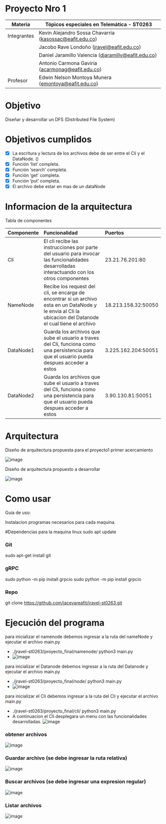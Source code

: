 # Proyecto Nro 1


| Materia  | Tópicos especiales en Telemática - ST0263 |
| ------------- | ------------- |
| Integrantes  |  Kevin Alejandro Sossa Chavarria (kasossac@eafit.edu.co) |
|  | Jacobo Rave Londoño (jravel@eafit.edu.co)  |
|   | Daniel Jaramillo Valencia (djaramillv@eafit.edu.co) |
|   | Antonio Carmona Gaviria (acarmonag@eafit.edu.co) |
| Profesor  | Edwin Nelson Montoya Munera (emontoya@eafit.edu.co) |


# Objetivo

Diseñar y desarrollar un DFS (Distributed File System) 

# Objetivos cumplidos

- [x] La escritura y lectura de los archivos debe de ser entre el Cli y el DataNode. ()
- [x] Función ‘list’ completa.
- [x] Función ‘search’ completa.
- [x] Función ‘get’ completa.
- [x] Función ‘put’ completa.
- [x] El archivo debe estar en mas de un dataNode

# Informacion de la arquitectura

Tabla de componentes


| Componente | Funcionalidad | Puertos |
| :---         |     :---     |          :--- |
| Cli   | El cli recibe las instrucciones por parte del usuario para invocar las funcionalidades desarrolladas interactuando con los otros componentes      | 23.21.76.201:80    |
| NameNode    | Recibe los request del cli, se encarga de encontrar si un archivo esta en un DataNode y le envia al Cli la ubicacion del Datanode el cual tiene el archivo       |  18.213.158.32:50050     |
| DataNode1    | Guarda los archivos que sube el usuario a traves del Cli, funciona como una persistencia para que el usuario pueda despues acceder a estos      | 3.225.162.204:50051    |
| DataNode2     | Guarda los archivos que sube el usuario a traves del Cli, funciona como una persistencia para que el usuario pueda despues acceder a estos      | 3.90.130.81:50051     |


# Arquitectura

Diseño de arquitectura propuesta para el proyecto1 primer acercamiento

![image](https://github.com/jacevareafit/jravel-st0263/assets/68928490/8e5e00ae-e550-4e66-b4b5-99e7d7deebcd)

Diseño de arquitectura propuesto a desarrollar

![image](https://github.com/jacevareafit/jravel-st0263/assets/68928490/482c95e5-67f1-43f6-a65b-e03eb79100ad)

# Como usar

Guia de uso:

Instalacion programas necesarios para cada maquina.

#Dependencias para la maquina linux
sudo apt update

### Git
sudo apt-get install git

### gRPC
sudo python -m pip install grpcio
sudo python -m pip install grpcio

### Repo
git clone https://github.com/jacevareafit/jravel-st0263.git

# Ejecución del programa

para inicializar el namenode debemos ingresar a la ruta del nameNode y ejecutar el archivo main.py
  - ./jravel-st0263/proyecto_final/namenode/ python3 main.py
  - ![image](https://github.com/jacevareafit/jravel-st0263/assets/68928490/1ec95014-b1d3-4f6c-b26f-406fc7cca596)


para inicializar el Datanode debemos ingresar a la ruta del Datanode y ejecutar el archivo main.py
  - ./jravel-st0263/proyecto_final/node/ python3 main.py
  - ![image](https://github.com/jacevareafit/jravel-st0263/assets/68928490/e5a9271c-3689-4809-bfdd-f426600bb9b7)


para inicializar el Cli debemos ingresar a la ruta del Cli y ejecutar el archivo main.py
  - ./jravel-st0263/proyecto_final/cli/ python3 main.py
  - A continuacion el Cli desplegara un menu con las funcionalidades desarrolladas.
![image](https://github.com/jacevareafit/jravel-st0263/assets/68928490/65886bf9-3033-4425-8544-51292b93406c)

### obtener archivos
![image](https://github.com/jacevareafit/jravel-st0263/assets/68928490/8f163cb3-68d6-4b50-84f2-0072b9a7182e)

### Guardar archivo (se debe ingresar la ruta relativa)
![image](https://github.com/jacevareafit/jravel-st0263/assets/68928490/baa1acb3-5ae1-4ecd-ae5e-6c0ea0fbc0e3)

### Buscar archivos (se debe ingresar una expresion regular)
![image](https://github.com/jacevareafit/jravel-st0263/assets/68928490/4fc8dbda-5de5-4af2-b0b6-338d066d436e)

### Listar archivos
![image](https://github.com/jacevareafit/jravel-st0263/assets/68928490/6d7249c3-78a4-4b18-8d2a-aa205fd824d1)














